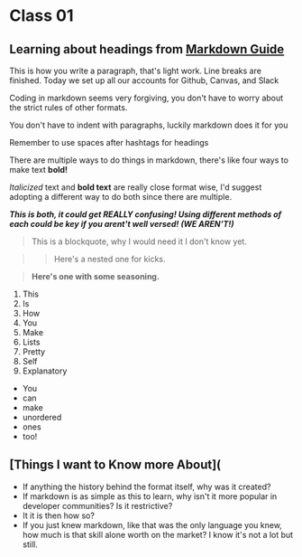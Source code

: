 # Class 01

## Learning about headings from [Markdown Guide](https://www.markdownguide.org/basic-syntax/)

This is how you write a paragraph, that's light work.
Line breaks are finished.
Today we set up all our accounts for Github, Canvas, and Slack

Coding in markdown seems very forgiving, you don't have to worry about the strict rules of other formats.

You don't have to indent with paragraphs, luckily markdown does it for you

Remember to use spaces after hashtags for  headings

There are multiple ways to do things in markdown, there's like four ways to make text **bold!**

*Italicized* text and **bold text** are really close format wise, I'd suggest adopting a different way to do both since there are multiple.

***This is both, it could get REALLY confusing! Using different methods of each could be key if you arent't well versed! (WE AREN'T!)***
> This is a blockquote, why I would need it I don't know yet.

> > Here's a nested one for kicks.

>**Here's one with some seasoning.**

1. This
2. Is
3. How
4. You 
5. Make
6. Lists
7. Pretty 
8. Self
9. Explanatory

- You 
- can
- make
- unordered
- ones
- too!
## [Things I want to Know more About](
- If anything the history behind the format itself, why was it created?
- If markdown is as simple as this to learn, why isn't it more popular in developer communities? Is it restrictive?
- It it is then how so?
- If you just knew markdown, like that was the only language you knew, how much is that skill alone worth on the market? I know it's not a lot but still.










